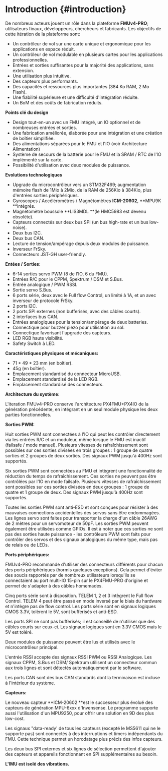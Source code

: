# Introduction {#introduction}

De nombreux acteurs jouent un rôle dans la plateforme **FMUv4-PRO**; utilisateurs finaux, développeurs, chercheurs et fabricants. Les objectifs de cette itération de la plateforme sont:

* Un contrôleur de vol sur une carte unique et ergonomique pour les applications en espace réduit.
* Un contrôleur de vol modulable en plusieurs cartes pour les applications professionnelles.
* Entrées et sorties suffisantes pour la majorité des applications, sans extension.
* Une utilisation plus intuitive.
* Des capteurs plus performants.
* Des capacités et ressources plus importantes \(384 Ko RAM, 2 Mo Flash\).
* Une fiabilité supérieure et une difficulté d'intégration réduite.
* Un BoM et des coûts de fabrication réduits.

**Points clé du design**

* Design tout-en-un avec un FMU intégré, un IO optionnel et de nombreuses entrées et sorties.
* Une fabrication améliorée, élaborée pour une intégration et une création de boîtier simplifiée.
* Des alimentations séparées pour le FMU et l'IO \(voir Architecture Alimentation\)
* Système de secours de la batterie pour le FMU et la SRAM / RTC de l'IO implémenté sur la carte.
* Possibilité d'utilisation avec deux modules de puissance.

**Evolutions technologiques**

* Upgrade du microcontrôleur vers un STM32F469; augmentation mémoire flash de 1Mio à 2Mio, de la RAM de 256Kio à 384Kio, plus d'entrées sorties périphériques.
* Gyroscopes / Accéléromètres / Magnétomètres **ICM-20602**, **MPU9K **intégrés.
* Magnétomètre boussole **LIS3MDL **\(le HMC5983 est devenu obsolète\).
* Capteurs connectés sur deux bus SPI \(un bus high-rate et un bus low-noise\).
* Deux bus I2C.
* Deux bus CAN.
* Lecture de tension/ampérage depuis deux modules de puissance.
* Inverseur FrSky.
* Connecteurs JST-GH user-friendly.

**Entées / Sorties:**

* 6-14 sorties servo PWM \(8 de l'IO, 6 du FMU\).
* Entrées R/C pour le CPPM, Spektrum / DSM et S.Bus.
* Entrée analogique / PWM RSSI.
* Sortie servo S.Bus.
* 6 ports série, deux avec le Full flow Control, un limité à 1A, et un avec inverseur de protocole FrSky.
* 2 ports I2C.
* 2 ports SPI externes \(non bufferisés, avec des câbles courts\).
* 2 interfaces bus CAN.
* Entrées analogiques pour la tension/ampérage de deux batteries.
* Connectique pour buzzer piezo pour utilisation au sol.
* Connectique favorisant l'upgrade des capteurs.
* LED RGB haute visibilité.
* Safety Switch à LED.

**Caractéristiques physiques et mécaniques:**

* 71 \* 49 \* 23 mm \(en boîtier\).
* 45g \(en boîtier\).
* Emplacement standardisé du connecteur MicroUSB.
* Emplacement standardisé de la LED RGB.
* Emplacement standardisé des connecteurs.

**Architecture du système:**

L'iteration FMUv4-PRO conserve l'architecture PX4FMU+PX4IO de la génération précédente, en intégrant en un seul module physique les deux parties fonctionnelles.

**Sorties PWM:**

Huit sorties PWM sont connectées à l'IO qui peut les contrôler directement via les entrées R/C et un moduleur, même lorsque le FMU est inactif \(failsafe / mode manuel\). Plusieurs vitesses de rafraîchissement sont possibles sur ces sorties divisées en trois groupes : 1 groupe de quatre sorties et 2 groupes de deux sorties. Des signaux PWM jusqu'à 400Hz sont supportés.

Six sorties PWM sont connectées au FMU et intègrent une fonctionnalité de réduction du temps de rafraîchissement. Ces sorties ne peuvent pas être contrôlées par l'IO en mode failsafe. Plusieurs vitesses de rafraîchissement sont possibles sur ces sorties divisées en deux groupes : 1 groupe de quatre et 1 groupe de deux. Des signaux PWM jusqu'à 400Hz sont supportés.

Toutes les sorties PWM sont anti-ESD et sont conçues pour résister à des mauvaises connections accidentelles des servos sans être endommagées. Les lignes servo sont faites pour transporter la charge d'un câble 26AWG de 2 mètres pour un servomoteur de 50pF.  Les sorties PWM peuvent également être utilisées comme GPIOs. Il est à noter que ces sorties ne sont pas des sorties haute puissance - les contrôleurs PWM sont faits pour contrôler des servos et des signaux analogiques du même type, mais pas de relais ou de LEDs.

**Ports périphériques:**

FMUv4-PRO recommande d'utiliser des connecteurs différents pour chacun des ports périphériques \(hormis quelques exceptions\). Cela permet d'éviter des soucis rapportés par de nombreux utilisateurs lorsqu'ils se connectaient au port multi-IO 15-pin sur le PX4FMU-PRO d'origine et permet de s'adapter à des câbles homemades.

Cinq ports série sont à disposition. TELEM 1, 2 et 3 intègrent le Full flow Control. TELEM 4 peut être passé en mode inversé par le biais du hardware et n'intègre pas de flow control. Les ports série sont en signaux logiques CMOS 3.3V, tolèrent le 5V, sont bufferisés et anti-ESD.

Les ports SPI ne sont pas bufferisés; il est conseillé de n'utiliser que des câbles courts sur ceux-ci. Les signaux logiques sont en 3.3V CMOS mais le 5V est toléré.

Deux modules de puissance peuvent être lus et utilisés avec le microcontrôleur principal.

L'entrée RSSI accepte des signaux RSSI PWM ou RSSI Analogique. Les signaux CPPM, S.Bus et DSM/ Spektrum utilisent un connecteur commun aux trois lignes et sont détectés automatiquement par le software.

Les ports CAN sont des bus CAN standards dont la terminaison est incluse à l'intérieur du système.

**Capteurs:**

Le nouveau capteur **ICM-20602 **est le successeur plus évolué des capteurs de génération MPU-6xxx d'Invensense. Le programme supporte aussi l'utilisation d'un MPU9250, pour offrir une solution en 9D des plus low-cost.

Les signaux "data-ready' de tous les capteurs \(excepté le MS5611 qui ne le supporte pas\) sont connectés à des interruptions et timers indépendants du FMU. Cette technique permet un horodatage plus précis des infos capteurs.

Les deux bus SPI externes et six lignes de sélection permettent d'ajouter des capteurs et appareils fonctionnant en SPI supplémentaires au besoin.

**L'IMU est isolé des vibrations.**

